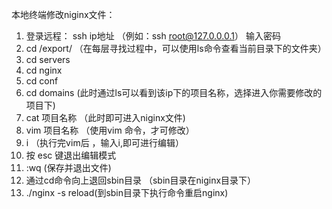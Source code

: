 本地终端修改niginx文件：
1. 登录远程：
    ssh ip地址 （例如：ssh  root@127.0.0.0.1）
    输入密码
2. cd /export/  （在每层寻找过程中，可以使用ls命令查看当前目录下的文件夹）
3. cd servers
4. cd nginx
5. cd conf
6. cd domains   (此时通过ls可以看到该ip下的项目名称，选择进入你需要修改的项目下)
7. cat 项目名称 （此时即可进入niginx文件)
8. vim 项目名称 （使用vim 命令，才可修改）
9. i （执行完vim后 ，输入i,即可进行编辑）
10. 按 esc 键退出编辑模式
11. :wq (保存并退出文件)
12. 通过cd命令向上退回sbin目录 （sbin目录在niginx目录下）
13. ./nginx -s reload(到sbin目录下执行命令重启nginx)



    
